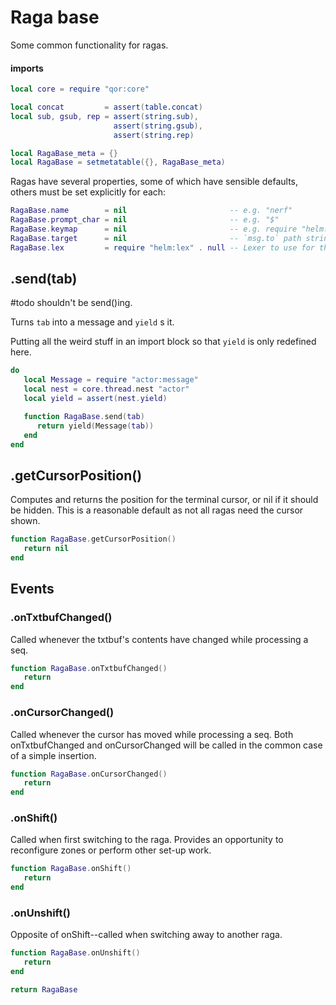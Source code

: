 # Raga base

Some common functionality for ragas\.


#### imports

```lua
local core = require "qor:core"

local concat         = assert(table.concat)
local sub, gsub, rep = assert(string.sub),
                       assert(string.gsub),
                       assert(string.rep)
```

```lua
local RagaBase_meta = {}
local RagaBase = setmetatable({}, RagaBase_meta)
```

Ragas have several properties, some of which have sensible defaults,
others must be set explicitly for each:

```lua
RagaBase.name        = nil                       -- e.g. "nerf"
RagaBase.prompt_char = nil                       -- e.g. "$"
RagaBase.keymap      = nil                       -- e.g. require "helm:keymap/raga_name"
RagaBase.target      = nil                       -- `msg.to` path string, e.g. "agents.edit"
RagaBase.lex         = require "helm:lex" . null -- Lexer to use for the command zone
```


## <Raga>\.send\(tab\)

\#todo
shouldn't be send\(\)ing\.

Turns `tab` into a message and `yield` s it\.

Putting all the weird stuff in an import block so that `yield` is only
redefined here\.

```lua
do
   local Message = require "actor:message"
   local nest = core.thread.nest "actor"
   local yield = assert(nest.yield)

   function RagaBase.send(tab)
      return yield(Message(tab))
   end
end
```


## <Raga>\.getCursorPosition\(\)

Computes and returns the position for the terminal cursor,
or nil if it should be hidden\. This is a reasonable default
as not all ragas need the cursor shown\.

```lua
function RagaBase.getCursorPosition()
   return nil
end
```


## Events


### <Raga>\.onTxtbufChanged\(\)

Called whenever the txtbuf's contents have changed while processing a seq\.

```lua
function RagaBase.onTxtbufChanged()
   return
end
```


### <Raga>\.onCursorChanged\(\)

Called whenever the cursor has moved while processing a seq\.
Both onTxtbufChanged and onCursorChanged will be called in the
common case of a simple insertion\.

```lua
function RagaBase.onCursorChanged()
   return
end
```


### <Raga>\.onShift\(\)

Called when first switching to the raga\. Provides an opportunity to
reconfigure zones or perform other set\-up work\.

```lua
function RagaBase.onShift()
   return
end
```


### <Raga>\.onUnshift\(\)

Opposite of onShift\-\-called when switching away to another raga\.

```lua
function RagaBase.onUnshift()
   return
end
```


```lua
return RagaBase
```
